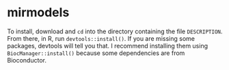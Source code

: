# mirmodels

To install, download and `cd` into the directory containing the file `DESCRIPTION`. From there, in R, run `devtools::install()`. If you are missing some packages, devtools will tell you that. I recommend installing them using `BiocManager::install()` because some dependencies are from Bioconductor.
